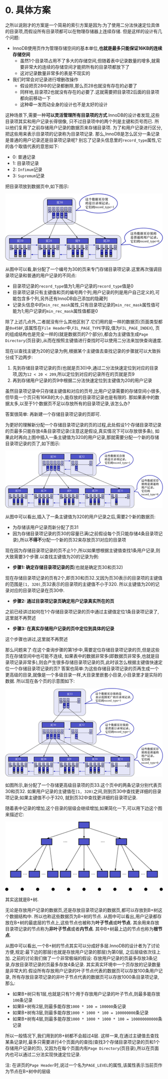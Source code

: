 # 0. 具体方案

之所以说刚才的方案是一个简易的索引方案是因为:为了使用二分法快速定位具体的目录项,而假设所有目录项都可以在物理存储器上连续存储.
但是这样的设计有几个问题:

- InnoDB使用页作为管理存储空间的基本单位,**也就是最多只能保证16KB的连续存储空间**
    - 虽然1个目录项占用不了多大的存储空间,但随着表中记录数量的增多,就需要非常大的连续的存储空间才能把所有的目录项都放下了
    - 这对记录数量非常多的表是不现实的
- 我们时常会对记录进行增删改操作
    - 假设把页28中的记录都删除,那么页28也就没有存在的必要了
    - 同样地,目录项2也就没有存在的必要了.这就需要把目录项2后面的目录项都向前移动一下
    - 这种牵一发而动全身的设计也不是太好的设计

这种场景下,需要一种**可以灵活管理所有目录项的方式**.InnoDB的设计者发现,这些目录项其实和用户记录长得很像,
只不过目录项中的两个列是主键和页号而已.
所以他们复用了之前存储用户记录的数据页来存储目录项.
为了和用户记录进行区分,把这些用来表示目录项的记录称为目录项记录.
那么,InnoDB是怎么区分一条记录是普通的用户记录还是目录项记录呢?
别忘了记录头信息里的`record_type`属性,它的各个取值代表的意思如下:

- 0: 普通记录
- 1: 目录项记录
- 2: `Infimum`记录
- 3: `Supremum`记录

把目录项放到数据页中,如下图示:

![将目录项放到数据页中的效果](./img/将目录项放到数据页中的效果.jpg)

从图中可以看,新分配了一个编号为30的页来专门存储目录项记录.这里再次强调目录项记录和普通的用户记录的不同点:

- 目录项记录的`record_type`值为1;用户记录的`record_type`值是0
- 目录项记录只有主键值和页的编号两个列;用户记录的列是用户自己定义的,可能包含多个列,另外还有InnoDB自己添加的隐藏列
- 记录头信息中的`min_rec_mask`属性,只有目录项记录的`min_rec_mask`属性值可能为1;用户记录的`min_rec_mask`属性值都是0

除了上述几点外,二者就没有什么其他区别了.它们用的是一样的数据页(页面类型都是`0x45BF`,该属性在`File Header`中,`FIL_PAGE_TYPE`字段,值为`FIL_PAGE_INDEX`),
页的组成结构也是完全一样的(就是数据页的7个部分),都会为主键值生成`Page Directory`(页目录),从而在按照主键值进行查找时可以使用二分法来加快查询速度.

现在以查找主键为20的记录为例,根据某个主键值去查找记录的步骤就可以大致拆分成下边两步:

1. 先到存储目录项记录的页(也就是页30)中,通过二分法快速定位到对应的目录项,因为`12 < 20 < 209`,所以定位到对应的记录所在的页就是页9
2. 再到存储用户记录的页9中根据二分法快速定位到主键值为20的用户记录

虽然目录项记录中只存储主键值和对应的页号,比用户记录需要的存储空间小很多,但毕竟一个页只有16KB的大小,能存放的目录项记录也是有限的.
那如果表中的数据太多,以至于1个数据页不足以存放所有的目录项记录,该怎么办?

答案很简单: 再新建一个存储目录项记录的页即可.

为更好的理解新分配一个存储目录项记录的页的过程,此处假设1个存储目录项记录的页最多只能存放4条目录项记录(注意这是假设,真实情况下可以存放很多条),
如果此时再向上图中插入一条主键值为320的用户记录,那就需要分配一个新的存储目录项记录的页了,如下图示:

![分配新的数据页](./img/分配新的数据页.jpg)

从图中可以看出,插入了一条主键值为320的用户记录之后,需要2个新的数据页:

- 为存储该用户记录而新分配了页31
- 因为存储目录项记录的页30的容量已满(之前假设每个页只能存储4条目录项记录),所以**不得不**分配一个新的页32来存放页31对应的目录项

现在因为存储目录项记录的页不止1个,所以如果想根据主键值查找1条用户记录,则大致需要3个步骤.以查找主键值为20的记录为例:

- **步骤1: 确定存储目录项记录的页**(也就是确定页30和页32)

现在存储目录项记录的页有2个,即页30和页32.又因为页30表示的目录项的主键值的范围是`[1, 320)`,页32表示的目录项的主键值不小于320.
所以主键值为20的记录对应的目录项记录在页30中.

- **步骤2: 通过目录项记录页确定用户记录真实所在的页**

之前已经讲过如何在1个存储目录项记录的页中通过主键值定位1条目录项记录了,这里就不再赘述

- **步骤3: 在真实存储用户记录的页中定位到具体的记录**

这个步骤也讲过,这里就不再赘述

那么问题来了:在这个查询步骤的第1步中,需要定位存储目录项记录的页,但是这些页在存储空间中也可能不连续,
如果表中的数据非常多(即数据页非常多,也就是目录项记录非常多),则会产生很多存储目录项记录的页,此时该怎么根据主键值快速定位一个存储目录项记录的页?
答案也简单:为这些存储目录项记录的页再生成一个更高级的目录,就像是一个多级目录一样,大目录里嵌套小目录,小目录里才是实际的数据.
所以现在各个页的示意图如下:

![生成存储更高级目录项记录的数据页](./img/生成存储更高级目录项记录的数据页.jpg)

如图所示,新分配了一个存储更高级目录项的页33.这个页中的两条记录分别代表页30和页32.
如果用户记录的主键值在`[1, 320)`之间,则到页30中查找更详细的目录项记录;如果主键值不小于320,
就到页32中查找更详细的目录项记录.

随着表中记录的增加,这个目录的层级会继续增加,如果简化一下,可以用下边这个图来描述它:

![B+树](img/B加树.jpg)

其实这就是B+树.

无论是存放用户记录的数据页,还是存放目录项记录的数据页,都可以存放到B+树这个数据结构中.
所以也称这些数据页为B+树的节点.
从图中可以看出,用户记录都存放在B+树的最底层的节点上,这些节点也被称为**叶子节点**或**叶节点**.
其余用来存放目录项记录的节点称为**非叶子节点**或者**内节点**.
其中B+树最上边的节点也称为**根节点**.

从图中可以看出,一个B+树的节点其实可以分成好多层.InnoDB的设计者为了讨论方便,规定:最下边的那层(也就是存放用户记录的那层)为第0层,
之后层级依次往上加.
之前的讨论我们做了一个非常极端的假设: 存放用户记录的页最多存放3条记录,存放目录项记录的页最多存放4条记录.
其实真实环境中一个页存放的记录数量是非常大的.假设所有存放用户记录的叶子节点代表的数据页可以存放100条用户记录,
所有存放目录项记录的非叶子节点代表的数据页可以存放1000条目录项记录,那么:

- 如果B+树只有1层,也就是只有1个用于存放用户记录的叶子节点,则最多能存放`100`条记录
- 如果B+树有2层,则最多能存放`1000 * 100 = 100000`条记录
- 如果B+树有3层,则最多能存放`1000 * 1000 * 100 = 100000000`条记录
- 如果B+树有4层,则最多能存放`1000 * 1000 * 1000 * 100 = 100000000000`条记录

所以一般情况下,我们用到的B+树都不会超过4层.
这样一来,在通过主键值去查找某条记录时,最多只需要进行4个页面内的查找(查找3个存储目录项记录的页和1个存储用户记录的页),
又因为在每个页面内有`Page Directory`(页目录),所以在页面内也可以通过二分法实现快速定位记录.

注: 在讲页的`Page Header`时,说过一个名为`PAGE_LEVEL`的属性,该属性表示当前页作为节点在B+树中的层级
